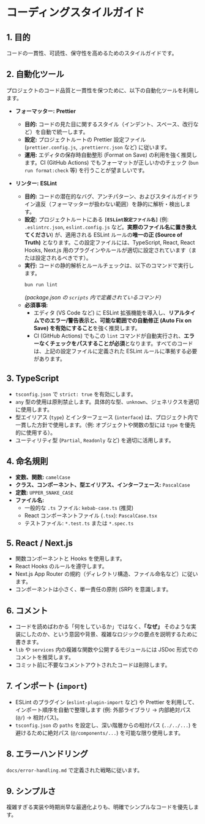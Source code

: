 # コーディングスタイルガイド

## 1. 目的

コードの一貫性、可読性、保守性を高めるためのスタイルガイドです。

## 2. 自動化ツール

プロジェクトのコード品質と一貫性を保つために、以下の自動化ツールを利用します。

- **フォーマッター:** **Prettier**

  - **目的:** コードの見た目に関するスタイル（インデント、スペース、改行など）を自動で統一します。
  - **設定:** プロジェクトルートの Prettier 設定ファイル (`prettier.config.js`, `.prettierrc.json` など) に従います。
  - **運用:** エディタの保存時自動整形 (Format on Save) の利用を強く推奨します。CI (GitHub Actions) でもフォーマットが正しいかのチェック (`bun run format:check` 等) を行うことが望ましいです。

- **リンター:** **ESLint**
  - **目的:** コードの潜在的なバグ、アンチパターン、およびスタイルガイドライン違反（フォーマッターが扱わない範囲）を静的に解析・検出します。
  - **設定:** プロジェクトルートにある **`[ESLint設定ファイル名]`** (例: `.eslintrc.json`, `eslint.config.js` など。**実際のファイル名に置き換えてください**) が、適用される ESLint ルールの**唯一の正 (Source of Truth)** となります。この設定ファイルには、TypeScript, React, React Hooks, Next.js 用のプラグインやルールが適切に設定されています（または設定されるべきです）。
  - **実行:** コードの静的解析とルールチェックは、以下のコマンドで実行します。
    ```bash
    bun run lint
    ```
    _(package.json の `scripts` 内で定義されているコマンド)_
  - **必須事項:**
    - エディタ (VS Code など) に ESLint 拡張機能を導入し、**リアルタイムでのエラー/警告表示と、可能な範囲での自動修正 (Auto Fix on Save) を有効にすること**を強く推奨します。
    - CI (GitHub Actions) でもこの `lint` コマンドが自動実行され、**エラーなくチェックをパスすることが必須**となります。すべてのコードは、上記の設定ファイルに定義された ESLint ルールに準拠する必要があります。

## 3. TypeScript

- `tsconfig.json` で `strict: true` を有効にします。
- `any` 型の使用は原則禁止します。具体的な型、`unknown`、ジェネリクスを適切に使用します。
- 型エイリアス (`type`) とインターフェース (`interface`) は、プロジェクト内で一貫した方針で使用します。（例: オブジェクトや関数の型には `type` を優先的に使用する）。
- ユーティリティ型 (`Partial`, `Readonly` など) を適切に活用します。

## 4. 命名規則

- **変数、関数:** `camelCase`
- **クラス、コンポーネント、型エイリアス、インターフェース:** `PascalCase`
- **定数:** `UPPER_SNAKE_CASE`
- **ファイル名:**
  - 一般的な `.ts` ファイル: `kebab-case.ts` (推奨)
  - React コンポーネントファイル (`.tsx`): `PascalCase.tsx`
  - テストファイル: `*.test.ts` または `*.spec.ts`

## 5. React / Next.js

- 関数コンポーネントと Hooks を使用します。
- React Hooks のルールを遵守します。
- Next.js App Router の規約（ディレクトリ構造、ファイル命名など）に従います。
- コンポーネントは小さく、単一責任の原則 (SRP) を意識します。

## 6. コメント

- コードを読めばわかる「何をしているか」ではなく、**「なぜ」** そのような実装にしたのか、という意図や背景、複雑なロジックの要点を説明するために書きます。
- `lib` や `services` 内の複雑な関数や公開するモジュールには JSDoc 形式でのコメントを推奨します。
- コミット前に不要なコメントアウトされたコードは削除します。

## 7. インポート (`import`)

- ESLint のプラグイン (`eslint-plugin-import` など) や Prettier を利用して、インポート順序を自動で整理します (例: 外部ライブラリ → 内部絶対パス (`@/`) → 相対パス)。
- `tsconfig.json` の `paths` を設定し、深い階層からの相対パス (`../../...`) を避けるために絶対パス (`@/components/...`) を可能な限り使用します。

## 8. エラーハンドリング

`docs/error-handling.md` で定義された戦略に従います。

## 9. シンプルさ

複雑すぎる実装や時期尚早な最適化よりも、明確でシンプルなコードを優先します。
